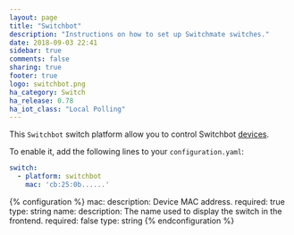 ```yaml
---
layout: page
title: "Switchbot"
description: "Instructions on how to set up Switchmate switches."
date: 2018-09-03 22:41
sidebar: true
comments: false
sharing: true
footer: true
logo: switchbot.png
ha_category: Switch
ha_release: 0.78
ha_iot_class: "Local Polling"
---
```


This `Switchbot` switch platform allow you to control Switchbot [devices]( https://www.switch-bot.com/).

To enable it, add the following lines to your `configuration.yaml`:

```yaml
switch:
  - platform: switchbot
    mac: 'cb:25:0b......'
```

{% configuration %}
mac:
  description: Device MAC address.
  required: true
  type: string
name:
  description: The name used to display the switch in the frontend.
  required: false
  type: string 
{% endconfiguration %}
